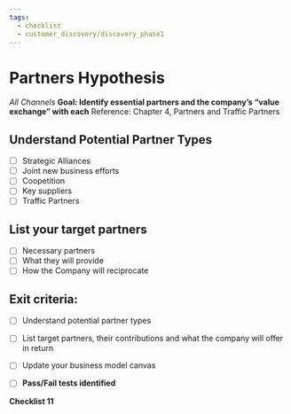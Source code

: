 ```yaml
---
tags:
  - checklist
  - customer_discovery/discovery_phase1
---
```


# Partners Hypothesis
*All Channels*
**Goal: Identify essential partners and the company’s “value exchange” with each**
Reference: Chapter 4, Partners and Traffic Partners

## Understand Potential Partner Types
- [ ] Strategic Alliances
- [ ] Joint new business efforts
- [ ] Coopetition
- [ ] Key suppliers
- [ ] Traffic Partners
## List your target partners
- [ ] Necessary partners
- [ ] What they will provide
- [ ] How the Company will reciprocate
## Exit criteria:
- [ ] Understand potential partner types
- [ ] List target partners, their contributions and what the company will offer in return
- [ ] Update your business model canvas

- [ ] **Pass/Fail tests identified**

**Checklist 11**